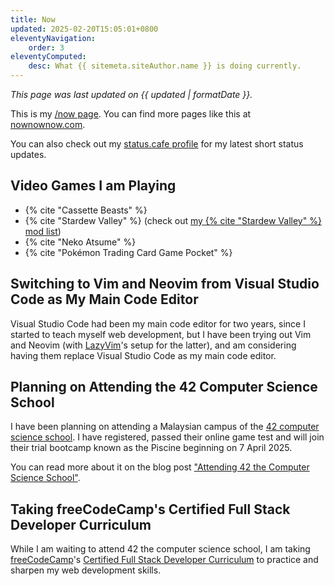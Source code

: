 ```yaml
---
title: Now
updated: 2025-02-20T15:05:01+0800
eleventyNavigation:
    order: 3
eleventyComputed:
    desc: What {{ sitemeta.siteAuthor.name }} is doing currently.
---
```


*This page was last updated on <time datetime="{{ updated }}">{{ updated | formatDate }}</time>.*

This is my [/now page](https://nownownow.com/about). You can find more pages like this at [nownownow.com](https://nownownow.com/).

You can also check out my [status.cafe profile](https://status.cafe/users/leilukin) for my latest short status updates.

## Video Games I am Playing

* {% cite "Cassette Beasts" %}
* {% cite "Stardew Valley" %} (check out [my {% cite "Stardew Valley" %} mod list](/links/stardew-valley-mod-list/))
* {% cite "Neko Atsume" %}
* {% cite "Pokémon Trading Card Game Pocket" %}

## Switching to Vim and Neovim from Visual Studio Code as My Main Code Editor

Visual Studio Code had been my main code editor for two years, since I started to teach myself web development, but I have been trying out Vim and Neovim (with [LazyVim](https://www.lazyvim.org/)'s setup for the latter), and am considering having them replace Visual Studio Code as my main code editor.

## Planning on Attending the 42 Computer Science School

I have been planning on attending a Malaysian campus of the [42 computer science school](https://www.42network.org/). I have registered, passed their online game test and will join their trial bootcamp known as the Piscine beginning on 7 April 2025.

You can read more about it on the blog post ["Attending 42 the Computer Science School"](/blog/posts/2025-01-19-attending-42-school).

## Taking freeCodeCamp's Certified Full Stack Developer Curriculum

While I am waiting to attend 42 the computer science school, I am taking [freeCodeCamp](https://www.freecodecamp.org/)'s [Certified Full Stack Developer Curriculum](https://www.freecodecamp.org/learn/full-stack-developer/) to practice and sharpen my web development skills.
